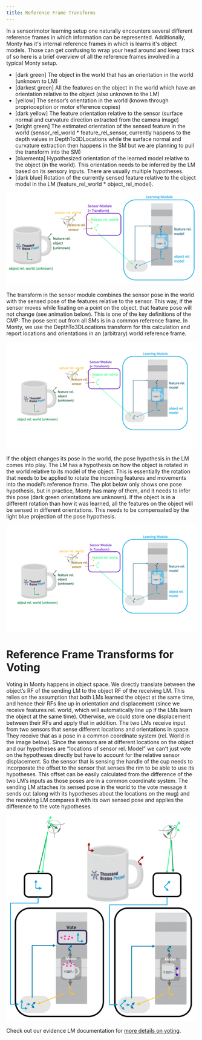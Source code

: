 ```yaml
---
title: Reference Frame Transforms
---
```

In a sensorimotor learning setup one naturally encounters several different reference frames in which information can be represented. Additionally, Monty has it's internal reference frames in which is learns it's object models. Those can get confusing to wrap your head around and keep track of so here is a brief overview of all the reference frames involved in a typical Monty setup.

- [dark green] The object in the world that has an orientation in the world (unknown to LM)
- [darkest green] All the features on the object in the world which have an orientation relative to the object (also unknown to the LM)
- [yellow] The sensor’s orientation in the world (known through proprioception or motor efference copies)
- [dark yellow] The feature orientation relative to the sensor (surface normal and curvature direction extracted from the camera image)
- [bright green] The estimated orientation of the sensed feature in the world (sensor_rel_world * feature_rel_sensor, currently happens to the depth values in DepthTo3DLocations while the surface normal and curvature extraction then happens in the SM but we are planning to pull the transform into the SM)
- [bluementa] Hypothesized orientation of the learned model relative to the object (in the world). This orientation needs to be inferred by the LM based on its sensory inputs. There are usually multiple hypotheses.
- [dark blue] Rotation of the currently sensed feature relative to the object model in the LM (feature_rel_world * object_rel_model).

![](../../figures/how-monty-works/reference_frames_overview.png)

The transform in the sensor module combines the sensor pose in the world with the sensed pose of the features relative to the sensor. This way, if the sensor moves while fixating on a point on the object, that feature pose will not change (see animation below). 
This is one of the key definitions of the CMP: The pose sent out from all SMs is in a common reference frame. In Monty, we use the DepthTo3DLocations transform for this calculation and report locations and orientations in an (arbitrary) world reference frame.

![](../../figures/how-monty-works/sensor_moves.gif)

If the object changes its pose in the world, the pose hypothesis in the LM comes into play. The LM has a hypothesis on how the object is rotated in the world relative to its model of the object. This is essentially the rotation that needs to be applied to rotate the incoming features and movements into the model’s reference frame.
The plot below only shows one pose hypothesis, but in practice, Monty has many of them, and it needs to infer this pose (dark green orientations are unknown).
If the object is in a different rotation than how it was learned, all the features on the object will be sensed in different orientations. This needs to be compensated by the light blue projection of the pose hypothesis.

![](../../figures/how-monty-works/object_moves.gif)

# Reference Frame Transforms for Voting
Voting in Monty happens in object space. We directly translate between the object’s RF of the sending LM to the object RF of the receiving LM. This relies on the assumption that both LMs learned the object at the same time, and hence their RFs line up in orientation and displacement (since we receive features rel. world, which will automatically line up if the LMs learn the object at the same time). Otherwise, we could store one displacement between their RFs and apply that in addition.
The two LMs receive input from two sensors that sense different locations and orientations in space. They receive that as a pose in a common coordinate system (rel. World in the image below). Since the sensors are at different locations on the object and our hypotheses are “locations of sensor rel. Model” we can’t just vote on the hypotheses directly but have to account for the relative sensor displacement. So the sensor that is sensing the handle of the cup needs to incorporate the offset to the sensor that senses the rim to be able to use its hypotheses.
This offset can be easily calculated from the difference of the two LM’s inputs as those poses are in a common coordinate system. The sending LM attaches its sensed pose in the world to the vote message it sends out (along with its hypotheses about the locations on the mug) and the receiving LM compares it with its own sensed pose and applies the difference to the vote hypotheses.

![](../../figures/how-monty-works/voting_rf_transform.gif)

Check out our evidence LM documentation for [more details on voting](../learning-module/evidence-based-learning-module.md#voting-with-evidence).